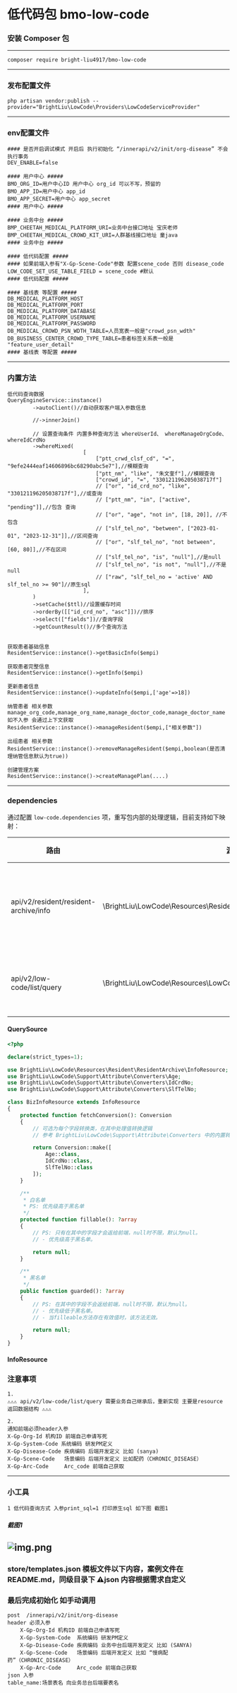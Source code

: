 # 低代码包 bmo-low-code
### 安装 Composer 包
-----
```text
composer require bright-liu4917/bmo-low-code
```
-----
### 发布配置文件
```text
php artisan vendor:publish --provider="BrightLiu\LowCode\Providers\LowCodeServiceProvider"
```
-----
### env配置文件
```text
#### 是否开启调试模式 开启后 执行初始化 “/innerapi/v2/init/org-disease” 不会执行事务
DEV_ENABLE=false

#### 用户中心 #####
BMO_ORG_ID=用户中心ID 用户中心 org_id 可以不写，预留的
BMO_APP_ID=用户中心 app_id
BMO_APP_SECRET=用户中心 app_secret
#### 用户中心 #####

#### 业务中台 #####
BMP_CHEETAH_MEDICAL_PLATFORM_URI=业务中台接口地址 宝庆老师
BMP_CHEETAH_MEDICAL_CROWD_KIT_URI=人群基线接口地址 童java
#### 业务中台 #####

#### 低代码配置 #####
#### 如果前端入参有"X-Gp-Scene-Code"参数 配置scene_code 否则 disease_code
LOW_CODE_SET_USE_TABLE_FIELD = scene_code #默认
#### 低代码配置 #####

#### 基线表 等配置 #####
DB_MEDICAL_PLATFORM_HOST
DB_MEDICAL_PLATFORM_PORT
DB_MEDICAL_PLATFORM_DATABASE
DB_MEDICAL_PLATFORM_USERNAME
DB_MEDICAL_PLATFORM_PASSWORD
DB_MEDICAL_CROWD_PSN_WDTH_TABLE=人员宽表一般是"crowd_psn_wdth"
DB_BUSINESS_CENTER_CROWD_TYPE_TABLE=患者标签关系表一般是 "feature_user_detail"
#### 基线表 等配置 #####
```
-----

### 内置方法
```text
低代码查询数据
QueryEngineService::instance()
        ->autoClient()//自动获取客户端入参数信息
        
        //->innerJoin()
        
        // 设置查询条件 内置多种查询方法 whereUserId、 whereManageOrgCode、 whereIdCrdNo
        ->whereMixed(
                        [
                            ["ptt_crwd_clsf_cd", "=", "9efe2444eaf14606896bc68290abc5e7"],//模糊查询
                            ["ptt_nm", "like", "朱文奎f"],//模糊查询
                            ["crowd_id", "=", "330121196205038717f"]
                            // ["or", "id_crd_no", "like", "330121196205038717f"],//或查询
                            // ["ptt_nm", "in", ["active", "pending"]],//包含 查询
                            // ["or", "age", "not in", [18, 20]], //不包含
                            // ["slf_tel_no", "between", ["2023-01-01", "2023-12-31"]],//区间查询
                            // ["or", "slf_tel_no", "not between", [60, 80]],//不在区间
                            // ["slf_tel_no", "is", "null"],//是null
                            // ["slf_tel_no", "is not", "null"],//不是null
                            // ["raw", "slf_tel_no = 'active' AND slf_tel_no >= 90"]//原生sql
                        ],
        )
        ->setCache($ttl)//设置缓存时间
        ->orderBy([["id_crd_no", "asc"]])//排序
        ->select(["fields"])//查询字段
        ->getCountResult()//多个查询方法
        

获取患者基础信息
ResidentService::instance()->getBasicInfo($empi)

获取患者完整信息
ResidentService::instance()->getInfo($empi)

更新患者信息
ResidentService::instance()->updateInfo($empi,['age'=>18])

纳管患者 相关参数 manage_org_code,manage_org_name,manage_doctor_code,manage_doctor_name 如不入参 会通过上下文获取
ResidentService::instance()->manageResident($empi,["相关参数"])  

出组患者 相关参数
ResidentService::instance()->removeManageResident($empi,boolean(是否清理纳管信息默认为true))  

创建管理方案
ResidentService::instance()->createManagePlan(....)  
```
-----

### dependencies

通过配置 `low-code.dependencies` 项，重写包内部的处理逻辑，目前支持如下映射：

| 路由                                  | 源                                                                      | 说明             |
| ------------------------------------- | ----------------------------------------------------------------------- | ---------------- |
| api/v2/resident/resident-archive/info | \BrightLiu\LowCode\Resources\Resident\ResidentArchive\InfoResource::php | 居民档案详情数据 |
| api/v2/low-code/list/query            | \BrightLiu\LowCode\Resources\LowCode\LowCodeList\QuerySource::php       | 患者列表数据     |


#### QuerySource

```php
<?php

declare(strict_types=1);

use BrightLiu\LowCode\Resources\Resident\ResidentArchive\InfoResource;
use BrightLiu\LowCode\Support\Attribute\Converters\Age;
use BrightLiu\LowCode\Support\Attribute\Converters\IdCrdNo;
use BrightLiu\LowCode\Support\Attribute\Converters\SlfTelNo;

class BizInfoResource extends InfoResource
{
    protected function fetchConversion(): Conversion
    {
        // 可选为每个字段转换类，在其中处理值转换逻辑
        // 参考 BrightLiu\LowCode\Support\Attribute\Converters 中的内置转换类

        return Conversion::make([
            Age::class,
            IdCrdNo::class,
            SlfTelNo::class
        ]);
    }

    /**
     * 白名单
     * PS: 优先级高于黑名单
     */
    protected function fillable(): ?array
    {
        // PS: 只有在其中的字段才会返给前端，null时不限，默认为null。
        // - 优先级高于黑名单。

        return null;
    }

    /**
     * 黑名单
     */
    public function guarded(): ?array
    {
        // PS: 在其中的字段不会返给前端，null时不限，默认为null。
        // - 优先级低于黑名单。
        // - 当filleable方法存在有效值时，该方法无效。

        return null;
    }
}
```

#### InfoResource


### 注意事项
```text
1.
⚠️⚠️⚠️ api/v2/low-code/list/query 需要业务自己继承后，重新实现 主要是resource 返回数据结构 ⚠️⚠️⚠️

2.
通知前端必须header入参
X-Gp-Org-Id 机构ID 前端自己申请写死
X-Gp-System-Code 系统编码 研发PM定义 
X-Gp-Disease-Code 疾病编码 后端开发定义 比如 (sanya)
X-Gp-Scene-Code   场景编码 后端开发定义 比如配药（CHRONIC_DISEASE）
X-Gp-Arc-Code     Arc_code 前端自己获取
```
-----
### 小工具
```text
1 低代码查询方式 入参print_sql=1 打印原生sql 如下图 截图1
```
##### 截图1
![img.png](img.png)
-----

### store/templates.json 模板文件以下内容，案例文件在README.md，同级目录下 ⚠️json 内容根据需求自定义

### 最后完成初始化 如手动调用   
```api
post  /innerapi/v2/init/org-disease 
header 必须入参
    X-Gp-Org-Id 机构ID 前端自己申请写死
    X-Gp-System-Code  系统编码 研发PM定义 
    X-Gp-Disease-Code 疾病编码 业务中台后端开发定义 比如 (SANYA)
    X-Gp-Scene-Code   场景编码 后端开发定义 比如 “慢病配药”（CHRONIC_DISEASE）
    X-Gp-Arc-Code     Arc_code 前端自己获取
json 入参
table_name:场景表名 向业务总台后端要表名
```